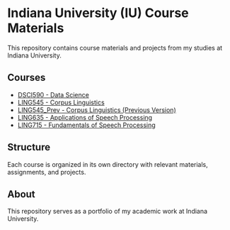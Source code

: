 # Indiana University (IU) Course Materials

This repository contains course materials and projects from my studies at Indiana University.

## Courses

- [DSCI590 - Data Science](./DSCI590/)
- [LING545 - Corpus Linguistics](./LING545/)
- [LING545_Prev - Corpus Linguistics (Previous Version)](./LING545_Prev/)
- [LING635 - Applications of Speech Processing](./LING635/)
- [LING715 - Fundamentals of Speech Processing](./LING715/)

## Structure

Each course is organized in its own directory with relevant materials, assignments, and projects.

## About

This repository serves as a portfolio of my academic work at Indiana University.
